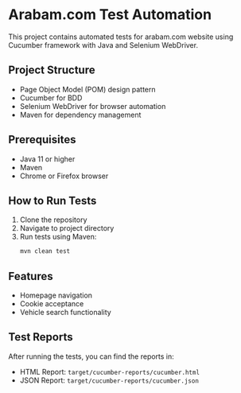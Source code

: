 # Arabam.com Test Automation

This project contains automated tests for arabam.com website using Cucumber framework with Java and Selenium WebDriver.

## Project Structure
- Page Object Model (POM) design pattern
- Cucumber for BDD
- Selenium WebDriver for browser automation
- Maven for dependency management

## Prerequisites
- Java 11 or higher
- Maven
- Chrome or Firefox browser

## How to Run Tests
1. Clone the repository
2. Navigate to project directory
3. Run tests using Maven:
   ```bash
   mvn clean test
   ```

## Features
- Homepage navigation
- Cookie acceptance
- Vehicle search functionality

## Test Reports
After running the tests, you can find the reports in:
- HTML Report: `target/cucumber-reports/cucumber.html`
- JSON Report: `target/cucumber-reports/cucumber.json`
